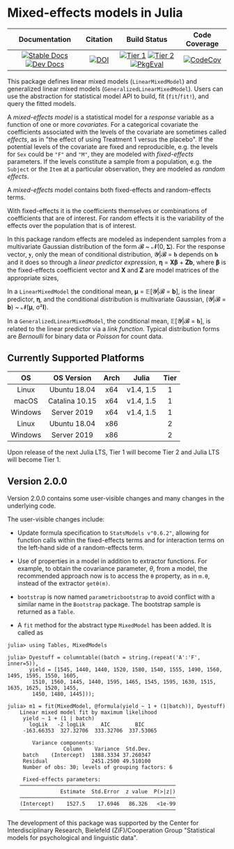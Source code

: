 # Mixed-effects models in Julia

|**Documentation**|**Citation**|**Build Status**|**Code Coverage**|
|:-:|:-:|:-:|:-:|
|[![Stable Docs][docs-stable-img]][docs-stable-url] [![Dev Docs][docs-dev-img]][docs-dev-url] | [![DOI][doi-img]][doi-url] | [![Tier 1][T1-img]][T1-url] [![Tier 2][T2-img]][T2-url] [![PkgEval][pkgeval-img]][pkgeval-url] | [![CodeCov][codecov-img]][codecov-url] |

[doi-img]: https://zenodo.org/badge/9106942.svg
[doi-url]: https://zenodo.org/badge/latestdoi/9106942

[docs-dev-img]: https://img.shields.io/badge/docs-dev-blue.svg
[docs-dev-url]: https://juliastats.github.io/MixedModels.jl/dev

[docs-stable-img]: https://img.shields.io/badge/docs-stable-blue.svg
[docs-stable-url]: https://juliastats.github.io/MixedModels.jl/stable

[codecov-img]: https://codecov.io/github/JuliaStats/MixedModels.jl/badge.svg?branch=master
[codecov-url]: https://codecov.io/github/JuliaStats/MixedModels.jl?branch=master

[T1-img]: https://github.com/JuliaStats/MixedModels.jl/workflows/Tier1/badge.svg
[T1-url]: https://github.com/JuliaStats/MixedModels.jl/actions?workflow=Tier1

[T2-img]: https://github.com/JuliaStats/MixedModels.jl/workflows/Tier2/badge.svg
[T2-url]: https://github.com/JuliaStats/MixedModels.jl/actions?workflow=Tier2

[pkgeval-img]: https://juliaci.github.io/NanosoldierReports/pkgeval_badges/M/MixedModels.svg
[pkgeval-url]: https://juliaci.github.io/NanosoldierReports/pkgeval_badges/report.html

This package defines linear mixed models (`LinearMixedModel`) and generalized linear mixed models (`GeneralizedLinearMixedModel`). Users can use the abstraction for statistical model API to build, fit (`fit`/`fit!`), and query the fitted models.

A _mixed-effects model_ is a statistical model for a _response_ variable as a function of one or more _covariates_.
For a categorical covariate the coefficients associated with the levels of the covariate are sometimes called _effects_, as in "the effect of using Treatment 1 versus the placebo".
If the potential levels of the covariate are fixed and reproducible, e.g. the levels for `Sex` could be `"F"` and `"M"`, they are modeled with _fixed-effects_ parameters.
If the levels constitute a sample from a population, e.g. the `Subject` or the `Item` at a particular observation, they are modeled as _random effects_.

A _mixed-effects_ model contains both fixed-effects and random-effects terms.

With fixed-effects it is the coefficients themselves or combinations of coefficients that are of interest.
For random effects it is the variability of the effects over the population that is of interest.

In this package random effects are modeled as independent samples from a multivariate Gaussian distribution of the form 𝓑 ~ 𝓝(0, 𝚺).
For the response vector, 𝐲, only the mean of conditional distribution, 𝓨|𝓑 = 𝐛 depends on 𝐛 and it does so through a _linear predictor expression_, 𝛈 = 𝐗𝛃 + 𝐙𝐛, where 𝛃 is the fixed-effects coefficient vector and 𝐗 and 𝐙 are model matrices of the appropriate sizes,

In a `LinearMixedModel` the conditional mean, 𝛍 = 𝔼[𝓨|𝓑 = 𝐛], is the linear predictor, 𝛈, and the conditional distribution is multivariate Gaussian, (𝓨|𝓑 = 𝐛) ~ 𝓝(𝛍, σ²𝐈).

In a `GeneralizedLinearMixedModel`, the conditional mean, 𝔼[𝓨|𝓑 = 𝐛], is related to the linear predictor via a _link function_.
Typical distribution forms are _Bernoulli_ for binary data or _Poisson_ for count data.

## Currently Supported Platforms

|OS|OS Version|Arch|Julia|Tier|
|:-:|:-:|:-:|:-:|:-:|
|Linux|Ubuntu 18.04|x64|v1.4, 1.5|1|
|macOS|Catalina 10.15|x64|v1.4, 1.5|1|
|Windows|Server 2019|x64|v1.4, 1.5 |1|
|Linux|Ubuntu 18.04|x86|  |2|
|Windows|Server 2019|x86| |2|

Upon release of the next Julia LTS, Tier 1 will become Tier 2 and Julia LTS will become Tier 1.

## Version 2.0.0

Version 2.0.0 contains some user-visible changes and many changes in the underlying code.

The user-visible changes include:

- Update formula specification to `StatsModels v"0.6.2"`, allowing for function calls within the fixed-effects terms and for interaction terms on the left-hand side of a random-effects term.

- Use of properties in a model in addition to extractor functions.  For example, to obtain the covariance parameter, $\theta$, from a model, the recommended approach now is to access the `θ` property, as in `m.θ`, instead of the extractor `getθ(m)`.

- `bootstrap` is now named `parametricbootstrap` to avoid conflict with a similar name in the `Bootstrap` package.  The bootstrap sample is returned as a `Table`.

- A `fit` method for the abstract type `MixedModel` has been added.  It is called as

```
julia> using Tables, MixedModels

julia> Dyestuff = columntable((batch = string.(repeat('A':'F', inner=5)),
       yield = [1545, 1440, 1440, 1520, 1580, 1540, 1555, 1490, 1560, 1495, 1595, 1550, 1605,
        1510, 1560, 1445, 1440, 1595, 1465, 1545, 1595, 1630, 1515, 1635, 1625, 1520, 1455,
        1450, 1480, 1445]));

julia> m1 = fit(MixedModel, @formula(yield ~ 1 + (1|batch)), Dyestuff)
    Linear mixed model fit by maximum likelihood
     yield ~ 1 + (1 | batch)
       logLik   -2 logLik     AIC        BIC    
     -163.66353  327.32706  333.32706  337.53065

        Variance components:
                  Column    Variance  Std.Dev.
     batch    (Intercept)  1388.3334 37.260347
     Residual              2451.2500 49.510100
     Number of obs: 30; levels of grouping factors: 6

     Fixed-effects parameters:
    ──────────────────────────────────────────────────
                 Estimate  Std.Error  z value  P(>|z|)
    ──────────────────────────────────────────────────
    (Intercept)    1527.5    17.6946   86.326   <1e-99
    ──────────────────────────────────────────────────
```

The development of this package was supported by the Center for Interdisciplinary Research, Bielefeld (ZiF)/Cooperation Group "Statistical models for psychological and linguistic data".
